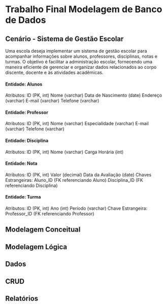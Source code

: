 # Trabalho Final Modelagem de Banco de Dados

## Cenário - Sistema de Gestão Escolar

Uma escola deseja implementar um sistema de gestão escolar para acompanhar informações sobre alunos, professores, disciplinas, notas e turmas. O objetivo é facilitar a administração escolar, fornecendo uma maneira eficiente de gerenciar e organizar dados relacionados ao corpo discente, docente e às atividades acadêmicas. 

#### Entidade: Alunos

Atributos:
ID (PK, int) Nome (varchar) Data de Nascimento (date) Endereço (varchar) E-mail (varchar) Telefone (varchar)

#### Entidade: Professor

Atributos:
ID (PK, int) Nome (varchar) Especialidade (varchar) E-mail (varchar) Telefone (varchar)

#### Entidade: Disciplina

Atributos:
ID (PK, int) Nome (varchar) Carga Horária (int)

#### Entidade: Nota

Atributos:
ID (PK, int) Valor (decimal)  Data da Avaliação (date)
Chaves Estrangeiras:
Aluno_ID (FK referenciando Aluno)
Disciplina_ID (FK referenciando Disciplina)

#### Entidade: Turma

Atributos:
ID (PK, int) Ano (int) Período (varchar)
Chave Estrangeira:
Professor_ID (FK referenciando Professor)

## Modelagem Conceitual



## Modelagem Lógica



## Dados



## CRUD



## Relatórios



